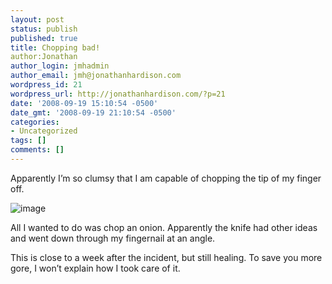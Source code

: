 ```yaml
---
layout: post
status: publish
published: true
title: Chopping bad!
author:Jonathan
author_login: jmhadmin
author_email: jmh@jonathanhardison.com
wordpress_id: 21
wordpress_url: http://jonathanhardison.com/?p=21
date: '2008-09-19 15:10:54 -0500'
date_gmt: '2008-09-19 21:10:54 -0500'
categories:
- Uncategorized
tags: []
comments: []
---
```

Apparently I’m so clumsy that I am capable of chopping the tip of my finger off.

![image]({{site.base}}/imagecontent/2008/09/p-640-480-656a7803-158a-410c-811a-92c1bb0a16b7.jpeg)

All I wanted to do was chop an onion. Apparently the knife had other ideas and went down through my fingernail at an angle.

This is close to a week after the incident, but still healing. To save you more gore, I won’t explain how I took care of it.
